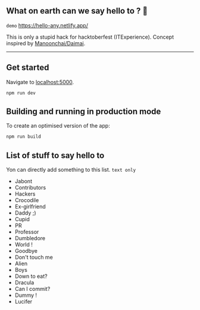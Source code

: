 ## What on earth can we say hello to ? 🤔

```demo``` https://hello-any.netlify.app/

This is only a stupid hack for hacktoberfest (ITExperience). Concept inspired by [Manoonchai/Daimai](https://github.com/Manoonchai).

---

## Get started

Navigate to [localhost:5000](http://localhost:5000).

```bash
npm run dev
```

## Building and running in production mode

To create an optimised version of the app:

```bash
npm run build
```

## List of stuff to say hello to

Yon can directly add something to this list. ```text only```

- Jabont
- Contributors
- Hackers
- Crocodile
- Ex-girlfriend
- Daddy ;)
- Cupid
- PR
- Professor
- Dumbledore
- World !
- Goodbye
- Don't touch me
- Alien
- Boys
- Down to eat?
- Dracula
- Can I commit?
- Dummy !
- Lucifer
